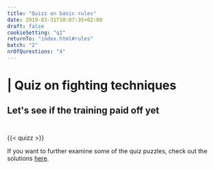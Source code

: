 ```yaml
---
title: "Quizz on basic rules"
date: 2019-03-31T10:07:35+02:00
draft: false
cookieSetting: "q2"
returnTo: "index.html#rules"
batch: "2"
nrOfQurestions: "4"
---
```


# | Quiz on fighting techniques
## Let's see if the training paid off yet <br><br>

{{< quizz >}}

If you want to further examine some of the quiz puzzles, check out the solutions <a href="../../lessons/solutions2" noreferrer noopener><u>here</u></a>. 
